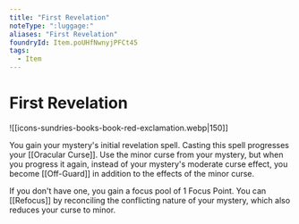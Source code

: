 ```yaml
---
title: "First Revelation"
noteType: ":luggage:"
aliases: "First Revelation"
foundryId: Item.poUHfNwnyjPFCt45
tags:
  - Item
---
```


# First Revelation
![[icons-sundries-books-book-red-exclamation.webp|150]]

You gain your mystery's initial revelation spell. Casting this spell progresses your [[Oracular Curse]]. Use the minor curse from your mystery, but when you progress it again, instead of your mystery's moderate curse effect, you become [[Off-Guard]] in addition to the effects of the minor curse.

If you don't have one, you gain a focus pool of 1 Focus Point. You can [[Refocus]] by reconciling the conflicting nature of your mystery, which also reduces your curse to minor.

